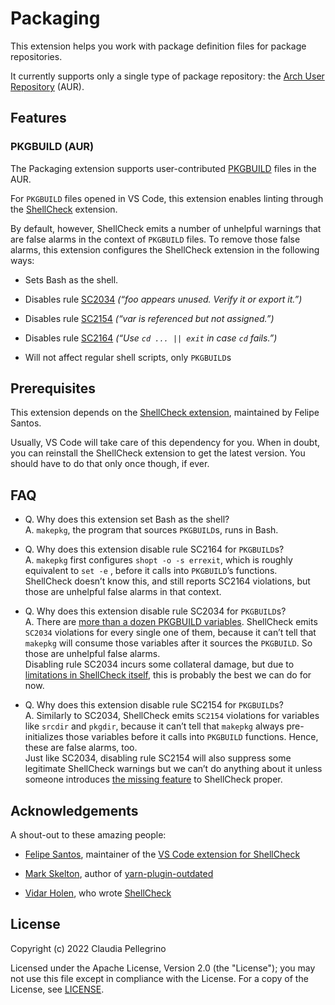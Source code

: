 # Packaging

This extension helps you work with package definition files for
package repositories.

It currently supports only a single type of package repository: the
[Arch User Repository](https://aur.archlinux.org/) (AUR).

## Features

### PKGBUILD (AUR)

The Packaging extension supports user-contributed
[PKGBUILD](https://wiki.archlinux.org/title/PKGBUILD) files in the
AUR.

For `PKGBUILD` files opened in VS Code, this extension enables
linting through the
[ShellCheck](https://marketplace.visualstudio.com/items?itemName=timonwong.shellcheck)
extension.

By default, however, ShellCheck emits a number of unhelpful warnings
that are false alarms in the context of `PKGBUILD` files. To remove
those false alarms, this extension configures the ShellCheck
extension in the following ways:

- Sets Bash as the shell.

- Disables rule [SC2034](https://www.shellcheck.net/wiki/SC2034)
  _(“foo appears unused. Verify it or export it.”)_

- Disables rule [SC2154](https://www.shellcheck.net/wiki/SC2154)
  _(“var is referenced but not assigned.”)_

- Disables rule [SC2164](https://www.shellcheck.net/wiki/SC2164)
  _(“Use `cd ... || exit` in case `cd` fails.”)_

- Will not affect regular shell scripts, only `PKGBUILD`s

## Prerequisites

This extension depends on the
[ShellCheck extension](https://marketplace.visualstudio.com/items?itemName=timonwong.shellcheck),
maintained by Felipe Santos.

Usually, VS Code will take care of this dependency for you.
When in doubt, you can reinstall the ShellCheck extension to get the
latest version. You should have to do that only once though, if
ever.

## FAQ

- Q. Why does this extension set Bash as the shell?  
  A. `makepkg`, the program that sources `PKGBUILD`s, runs in Bash.

- Q. Why does this extension disable rule SC2164 for `PKGBUILD`s?  
  A. `makepkg` first configures `shopt -o -s errexit`, which is
     roughly equivalent to `set -e` , before it calls into
     `PKGBUILD`’s functions. ShellCheck doesn’t know this, and
     still reports SC2164 violations, but those are unhelpful false
     alarms in that context.

- Q. Why does this extension disable rule SC2034 for `PKGBUILD`s?  
  A. There are
     [more than a dozen PKGBUILD variables](https://wiki.archlinux.org/title/PKGBUILD).
     ShellCheck emits `SC2034` violations for every single one of
     them, because it can’t tell that `makepkg` will consume those
     variables after it sources the `PKGBUILD`. So those are
     unhelpful false alarms.  
     Disabling rule SC2034 incurs some collateral damage, but due to
     [limitations in ShellCheck itself](https://github.com/koalaman/shellcheck/issues/356),
     this is probably the best we can do for now.

- Q. Why does this extension disable rule SC2154 for `PKGBUILD`s?  
  A. Similarly to SC2034, ShellCheck emits `SC2154` violations for
     variables like `srcdir` and `pkgdir`, because it can’t tell
     that `makepkg` always pre-initializes those variables before it
     calls into `PKGBUILD` functions. Hence, these are false alarms,
     too.  
     Just like SC2034, disabling rule SC2154 will also suppress
     some legitimate ShellCheck warnings but we can’t do anything
     about it unless someone introduces
     [the missing feature](https://github.com/koalaman/shellcheck/issues/356)
     to ShellCheck proper.

## Acknowledgements

A shout-out to these amazing people:

- [Felipe Santos](https://github.com/felipecrs), maintainer of the
  [VS Code extension for ShellCheck](https://github.com/vscode-shellcheck/vscode-shellcheck)

- [Mark Skelton](https://github.com/mskelton), author of
  [yarn-plugin-outdated](https://github.com/mskelton/yarn-plugin-outdated)

- [Vidar Holen](https://github.com/koalaman), who wrote
  [ShellCheck](https://www.shellcheck.net/)

## License

Copyright (c) 2022 Claudia Pellegrino

Licensed under the Apache License, Version 2.0 (the "License");
you may not use this file except in compliance with the License.
For a copy of the License, see [LICENSE](LICENSE).
